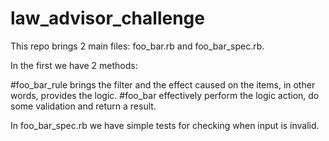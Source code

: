 # law_advisor_challenge

This repo brings 2 main files: foo_bar.rb and foo_bar_spec.rb.

In the first we have 2 methods: 

#foo_bar_rule brings the filter and the effect caused on the items, in other words, provides the logic.
#foo_bar effectively perform the logic action, do some validation and return a result.

In foo_bar_spec.rb we have simple tests for checking when input is invalid. 
